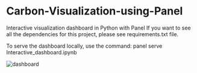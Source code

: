 # Carbon-Visualization-using-Panel
Interactive visualization dashboard in Python with Panel
If you want to see all the dependencies for this project, please see requirements.txt file.

To serve the dashboard locally, use the command:
panel serve Interactive_dashboard.ipynb

![dashboard](https://user-images.githubusercontent.com/69481921/227056231-1229e856-ccfe-4e8a-8dd3-183fe6436783.jpeg)
